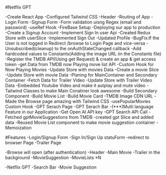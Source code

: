 #Netflix GPT

-Create React App
-Configured Tailwind CSS
-Header
-Routing of App
-Login Form
-Signup Form
-Form validation uisng Regex (email and password)
-useRef Hook
-FireBase Setup 
-Deploying our app to production
-Create a Signup Account
-Implement Sign In user Api
-Created Redux Store with userSlice
-Implemented Sign Out
-Updated Profile
-BugFix:If the User is not logged in Redirect /browse to Login Page and vice-versa
-Unsubscribed(cleanup) to the onAuthStateChanged callback
-Add hardcoded values to Constants(Adding the image URL iin the Constants file)
-Register the TMDB API(Using get Request)  & create an app & get access token
-get Data from TMDB now Playing move list API
-Custom Hook for Now Playing Movies
-Update Store with movies Data
-Create a movie Slice
-Update Store with movie Data
-Planing for MainContainer and Secondary Container
-Fetch Data for Trailer Video
-Update Store with Trailer Video Data
-Embedded Youtube Video and make it autplay and mute video
-Tailwind Classes to make Main Conatiner look awesome
-Build Secondary Component
-Build Movie List
-Build Movie Card
-TMDB Image CDN URL
-Made the Browse page amazing with Tailwind CSS
-usePopularMovies Custom Hook
-GPT Serach Page
-GPT Serach Bar
-(***)Multi language Feature in our Application
-Get Open AI API key
-GPT Search API Call
-Fetched gptMovieSuggestions from TMDB
-created gpt Slice and added data
-Reused Movie List component to make movie suggestion container
-Memoization



#Features
-Login/Signup Form
   -Sign In/Sign Up statuForm
   -redirect to browser Page
   -Trailer Page
   
-Browse will open (after authentication)
     -Header
     -Main Movie
         -Trailer in the background
         -MovieSuggestion
           -MovieLists *N

-Netflix GPT
    -Search Bar
    -Movie Suggestion   
